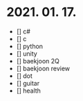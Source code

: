 # 2021. 01. 17.
- [] c#
- [] c
- [] python
- [] unity
- [] baekjoon 2Q
- [] baekjoon review
- [] dot
- [] guitar
- [] health

